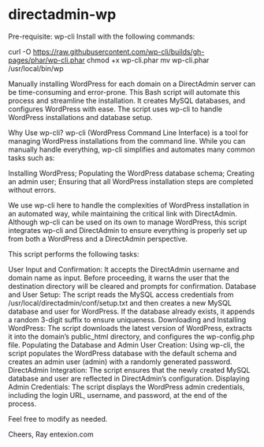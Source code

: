 # directadmin-wp

Pre-requisite: wp-cli
Install with the following commands:

curl -O https://raw.githubusercontent.com/wp-cli/builds/gh-pages/phar/wp-cli.phar
chmod +x wp-cli.phar
mv wp-cli.phar /usr/local/bin/wp

Manually installing WordPress for each domain on a DirectAdmin server can be time-consuming and error-prone. This Bash script will automate this process and streamline the installation. It creates MySQL databases, and configures WordPress with ease. The script uses wp-cli to handle WordPress installations and database setup.

Why Use wp-cli?
wp-cli (WordPress Command Line Interface) is a tool for managing WordPress installations from the command line. While you can manually handle everything, wp-cli simplifies and automates many common tasks such as:

Installing WordPress;
Populating the WordPress database schema;
Creating an admin user;
Ensuring that all WordPress installation steps are completed without errors.

We use wp-cli here to handle the complexities of WordPress installation in an automated way, while maintaining the critical link with DirectAdmin. Although wp-cli can be used on its own to manage WordPress, this script integrates wp-cli and DirectAdmin to ensure everything is properly set up from both a WordPress and a DirectAdmin perspective.

This script performs the following tasks:

User Input and Confirmation: It accepts the DirectAdmin username and domain name as input. Before proceeding, it warns the user that the destination directory will be cleared and prompts for confirmation.
Database and User Setup: The script reads the MySQL access credentials from /usr/local/directadmin/conf/setup.txt and then creates a new MySQL database and user for WordPress. If the database already exists, it appends a random 3-digit suffix to ensure uniqueness.
Downloading and Installing WordPress: The script downloads the latest version of WordPress, extracts it into the domain’s public_html directory, and configures the wp-config.php file.
Populating the Database and Admin User Creation: Using wp-cli, the script populates the WordPress database with the default schema and creates an admin user (admin) with a randomly generated password.
DirectAdmin Integration: The script ensures that the newly created MySQL database and user are reflected in DirectAdmin’s configuration.
Displaying Admin Credentials: The script displays the WordPress admin credentials, including the login URL, username, and password, at the end of the process.

Feel free to modify as needed.

Cheers,
Ray
entexion.com
